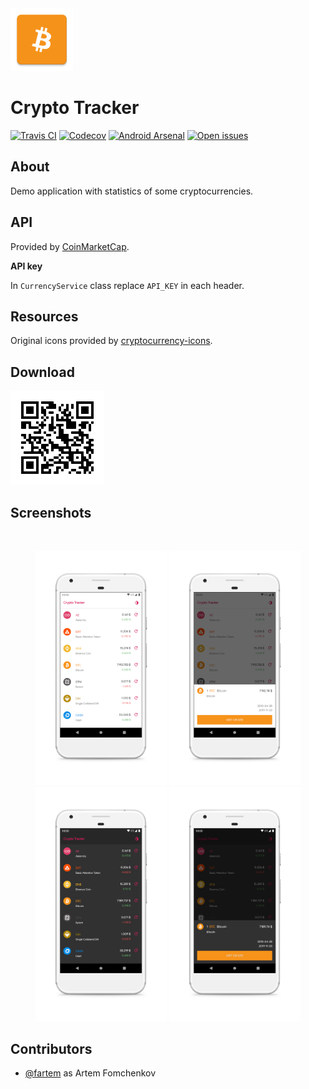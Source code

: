 <img src="media/logo/ic_app.png" height="100px" />

Crypto Tracker
=============

[![Travis CI](https://img.shields.io/travis/fartem/crypto-tracker)](https://travis-ci.org/fartem/crypto-tracker)
[![Codecov](https://img.shields.io/codecov/c/github/fartem/crypto-tracker)](https://codecov.io/gh/fartem/crypto-tracker)
[![Android Arsenal](https://img.shields.io/badge/Android%20Arsenal-Crypto%20Tracker-brightgreen.svg?style=flat)](https://android-arsenal.com/details/3/7955)
[![Open issues](https://img.shields.io/github/issues-raw/fartem/crypto-tracker.svg?color=ff534a)](https://github.com/fartem/crypto-tracker/issues)

About
-------------

Demo application with statistics of some cryptocurrencies.

API
-------------

Provided by [CoinMarketCap](https://pro.coinmarketcap.com).

__API key__

In `CurrencyService` class replace `API_KEY` in each header.

Resources
-------------

Original icons provided by [cryptocurrency-icons](https://github.com/atomiclabs/cryptocurrency-icons).

Download
-------------

<img src="media/qrcodes/github_download.png" height="150px" />

Screenshots
-------------

<br/>
<p align="center">
  <img src="media/screenshots/scr_01.png" width="210" />
  <img src="media/screenshots/scr_02.png" width="210" />
  <img src="media/screenshots/scr_03.png" width="210" />
  <img src="media/screenshots/scr_04.png" width="210" />
</p>

Contributors
-------------

* [@fartem](https://github.com/fartem) as Artem Fomchenkov